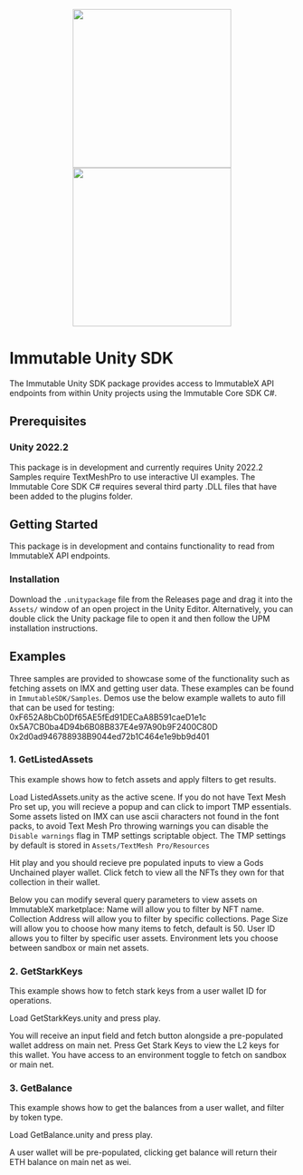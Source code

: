 <div align="center">
  <p align="center">
    <a  href="https://docs.x.immutable.com/docs">
      <img src="https://cdn.dribbble.com/users/1299339/screenshots/7133657/media/837237d447d36581ebd59ec36d30daea.gif" width="280"/>
    </a>
    <a href="https://unity.com">
      <img src="https://cdn.fs.brandfolder.com/bx0Rp4uvSMSnwZdx0iOR" width="280" />
    </a>
  </p>
</div>

# Immutable Unity SDK
The Immutable Unity SDK package provides access to ImmutableX API endpoints from within Unity projects using the Immutable Core SDK C#.

## Prerequisites
### Unity 2022.2
This package is in development and currently requires Unity 2022.2
Samples require TextMeshPro to use interactive UI examples.
The Immutable Core SDK C# requires several third party .DLL files that have been added to the plugins folder.

## Getting Started
This package is in development and contains functionality to read from ImmutableX API endpoints.

### Installation

Download the `.unitypackage` file from the Releases page and drag it into the `Assets/` window of an open project in the Unity Editor. 
Alternatively, you can double click the Unity package file to open it and then follow the UPM installation instructions.

## Examples

Three samples are provided to showcase some of the functionality such as fetching assets on IMX and getting user data.
These examples can be found in `ImmutableSDK/Samples`.
Demos use the below example wallets to auto fill that can be used for testing:
0xF652A8bCb0Df65AE5fEd91DECaA8B591caeD1e1c
0x5A7CB0ba4D94b6B08B837E4e97A90b9F2400C80D
0x2d0ad946788938B9044ed72b1C464e1e9bb9d401

### 1. GetListedAssets
This example shows how to fetch assets and apply filters to get results.

Load ListedAssets.unity as the active scene. If you do not have Text Mesh Pro set up, you will recieve a popup and can click to import TMP essentials.
Some assets listed on IMX can use ascii characters not found in the font packs, to avoid Text Mesh Pro throwing warnings you can disable the `Disable warnings` flag in TMP settings scriptable object.
The TMP settings by default is stored in `Assets/TextMesh Pro/Resources`

Hit play and you should recieve pre populated inputs to view a Gods Unchained player wallet. Click fetch to view all the NFTs they own for that collection in their wallet.

Below you can modify several query parameters to view assets on ImmutableX marketplace:
Name will allow you to filter by NFT name.
Collection Address will allow you to filter by specific collections.
Page Size will allow you to choose how many items to fetch, default is 50.
User ID allows you to filter by specific user assets.
Environment lets you choose between sandbox or main net assets.

### 2. GetStarkKeys
This example shows how to fetch stark keys from a user wallet ID for operations.

Load GetStarkKeys.unity and press play.

You will receive an input field and fetch button alongside a pre-populated wallet address on main net. Press Get Stark Keys to view the L2 keys for this wallet.
You have access to an environment toggle to fetch on sandbox or main net.

### 3. GetBalance
This example shows how to get the balances from a user wallet, and filter by token type.

Load GetBalance.unity and press play.

A user wallet will be pre-populated, clicking get balance will return their ETH balance on main net as wei.
